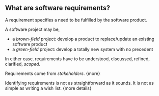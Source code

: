 <link rel="stylesheet" href="{{baseUrl}}/css/textbook.css">

<div class="website-content">

## What are software requirements? 

<div id="main">

A requirement specifies a need to be fulfilled by the software product. 

A software project may be,
* a _brown-field_ project: develop a product to replace/update an existing software product 
* a _green-field_ project: develop a totally new system with no precedent 

In either case, requirements have to be understood, discussed, refined, clarified, _scoped_. 

Requirements come from _stakeholders_. {more}

Identifying requirements is not as straightforward as it sounds. It is not as simple as writing a wish list.
  {more details}

</div>

</div>
</div>